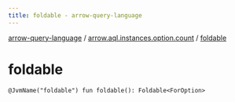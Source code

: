 ```yaml
---
title: foldable - arrow-query-language
---
```


[arrow-query-language](../index.html) / [arrow.aql.instances.option.count](index.html) / [foldable](./foldable.html)

# foldable

`@JvmName("foldable") fun foldable(): Foldable<ForOption>`